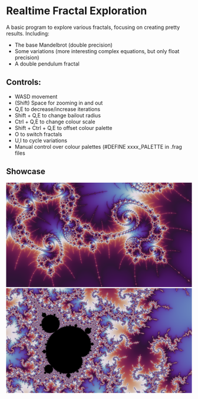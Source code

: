<h1>Realtime Fractal Exploration</h1>
<p>A basic program to explore various fractals, focusing on creating pretty results. Including:</p>
<ul>
  <li>The base Mandelbrot (double precision)</li>
  <li>Some variations (more interesting complex equations, but only float precision)</li>
  <li>A double pendulum fractal</li>
</ul>

<h2>Controls:</h2>
<ul>
  <li>WASD movement</li>
  <li>(Shift) Space for zooming in and out</li>
  <li>Q,E to decrease/increase iterations</li>
  <li>Shift + Q,E to change bailout radius</li>
  <li>Ctrl + Q,E to change colour scale</li>
  <li>Shift + Ctrl + Q,E to offset colour palette</li>
  <li>O to switch fractals</li>
  <li>U,I to cycle variations</li>
  <li>Manual control over colour palettes (#DEFINE xxxx_PALETTE in .frag files</li>
</ul>

<h2>Showcase</h2>
<img src="images/dark.png" alt="Swirls"></img>
<img src="images/mishapen.png" alt="Minibrot"></img>
